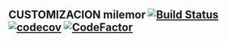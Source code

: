 CUSTOMIZACION milemor [![Build Status](https://travis-ci.org/ntsystemwork/cl-milemor.svg?branch=11.0)](https://travis-ci.org/ntsystemwork/cl-milemor) [![codecov](https://codecov.io/gh/ntsystemwork/cl-milemor/branch/11.0/graph/badge.svg)](https://codecov.io/gh/ntsystemwork/cl-milemor) [![CodeFactor](https://www.codefactor.io/repository/github/ntsystemwork/cl-milemor/badge)](https://www.codefactor.io/repository/github/ntsystemwork/cl-milemor)
----------------------------------------------------------------------------------------------------------------------------------------------------------------------------------------------------------------------------------------------------------------------------------------------------------------------------------------------------------------------------------------------------------------------------------------------------------
